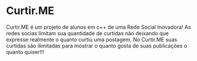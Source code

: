 # Curtir.ME
Curtir.ME é um projeto de alunos em c++ de uma Rede Social Inovadora! As redes socias limitam sua quantidade de curtidas não deixando que expresse realmente o quanto curtiu uma postagem. No Curtir.ME suas curtidas são ilimitadas para mostrar o quanto gosta de suas publicações o quanto quiser!!!
